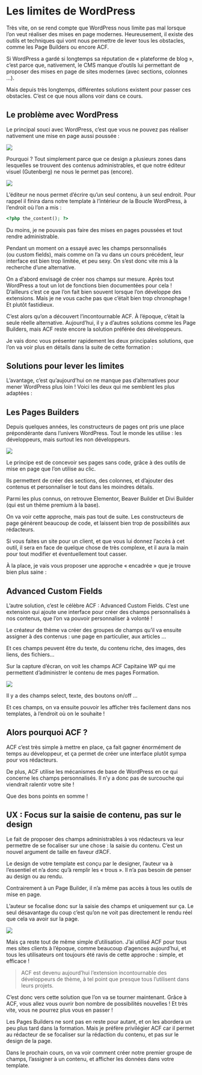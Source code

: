 # Les limites de WordPress

Très vite, on se rend compte que WordPress nous limite pas mal lorsque l’on veut réaliser des mises en page modernes. Heureusement, il existe des outils et techniques qui vont nous permettre de lever tous les obstacles, comme les Page Builders ou encore ACF.

Si WordPress a gardé si longtemps sa réputation de « plateforme de blog », c’est parce que, nativement, le CMS manque d’outils lui permettant de proposer des mises en page de sites modernes (avec sections, colonnes …).

Mais depuis très longtemps, différentes solutions existent pour passer ces obstacles. C’est ce que nous allons voir dans ce cours.

## Le problème avec WordPress

Le principal souci avec WordPress, c’est que vous ne pouvez pas réaliser nativement une mise en page aussi poussée :

![](https://capitainewp.io/wp-content/uploads/2019/02/black-rhino-1600x1204.jpg.webp)

Pourquoi ? Tout simplement parce que ce design a plusieurs zones dans lesquelles se trouvent des contenus administrables, et que notre éditeur visuel (Gutenberg) ne nous le permet pas (encore).

![](https://capitainewp.io/wp-content/uploads/2018/04/article-gutenberg-1600x1076.jpg)

L’éditeur ne nous permet d’écrire qu’un seul contenu, à un seul endroit. Pour rappel il finira dans notre template à l’intérieur de la Boucle WordPress, à l’endroit où l’on a mis :

```php
<?php the_content(); ?>
```

Du moins, je ne pouvais pas faire des mises en pages poussées et tout rendre administrable.

Pendant un moment on a essayé avec les champs personnalisés (ou custom fields), mais comme on l’a vu dans un cours précédent, leur interface est bien trop limitée, et peu sexy. On s’est donc vite mis à la recherche d’une alternative.

On a d’abord envisagé de créer nos champs sur mesure. Après tout WordPress a tout un lot de fonctions bien documentées pour cela ! D’ailleurs c’est ce que l’on fait bien souvent lorsque l’on développe des extensions. Mais je ne vous cache pas que c’était bien trop chronophage ! Et plutôt fastidieux.

C’est alors qu’on a découvert l’incontournable ACF. À l’époque, c’était la seule réelle alternative. Aujourd’hui, il y a d’autres solutions comme les Page Builders, mais ACF reste encore la solution préférée des développeurs.

Je vais donc vous présenter rapidement les deux principales solutions, que l’on va voir plus en détails dans la suite de cette formation :

## Solutions pour lever les limites

L’avantage, c’est qu’aujourd’hui on ne manque pas d’alternatives pour mener WordPress plus loin ! Voici les deux qui me semblent les plus adaptées :

## Les Pages Builders

Depuis quelques années, les constructeurs de pages ont pris une place prépondérante dans l’univers WordPress. Tout le monde les utilise : les développeurs, mais surtout les non développeurs.

![](https://capitainewp.io/wp-content/uploads/2019/02/elementor-1600x893.jpg.webp)

Le principe est de concevoir ses pages sans code, grâce à des outils de mise en page que l’on utilise au clic.

Ils permettent de créer des sections, des colonnes, et d’ajouter des contenus et personnaliser le tout dans les moindres détails.

Parmi les plus connus, on retrouve Elementor, Beaver Builder et Divi Builder (qui est un thème premium à la base).

On va voir cette approche, mais pas tout de suite. Les constructeurs de page génèrent beaucoup de code, et laissent bien trop de possibilités aux rédacteurs.

Si vous faites un site pour un client, et que vous lui donnez l’accès à cet outil, il sera en face de quelque chose de très complexe, et il aura la main pour tout modifier et éventuellement tout casser.

À la place, je vais vous proposer une approche « encadrée » que je trouve bien plus saine :

## Advanced Custom Fields

L’autre solution, c’est le célèbre ACF : Advanced Custom Fields. C’est une extension qui ajoute une interface pour créer des champs personnalisés à nos contenus, que l’on va pouvoir personnaliser à volonté !

Le créateur de thème va créer des groupes de champs qu’il va ensuite assigner à des contenus : une page en particulier, aux articles …

Et ces champs peuvent être du texte, du contenu riche, des images, des liens, des fichiers…

Sur la capture d’écran, on voit les champs ACF Capitaine WP qui me permettent d’administrer le contenu de mes pages Formation.

![](https://capitainewp.io/wp-content/uploads/2019/02/champs-acf-1600x551.jpg.webp)

Il y a des champs select, texte, des boutons on/off …

Et ces champs, on va ensuite pouvoir les afficher très facilement dans nos templates, à l’endroit où on le souhaite !

## Alors pourquoi ACF ?

ACF c’est très simple à mettre en place, ça fait gagner énormément de temps au développeur, et ça permet de créer une interface plutôt sympa pour vos rédacteurs.

De plus, ACF utilise les mécanismes de base de WordPress en ce qui concerne les champs personnalisés. Il n’y a donc pas de surcouche qui viendrait ralentir votre site !

Que des bons points en somme !

## UX : Focus sur la saisie de contenu, pas sur le design

Le fait de proposer des champs administrables à vos rédacteurs va leur permettre de se focaliser sur une chose : la saisie du contenu. C’est un nouvel argument de taille en faveur d’ACF.

Le design de votre template est conçu par le designer, l’auteur va à l’essentiel et n’a donc qu’à remplir les « trous ». Il n’a pas besoin de penser au design ou au rendu.

Contrairement à un Page Builder, il n’a même pas accès à tous les outils de mise en page.

L’auteur se focalise donc sur la saisie des champs et uniquement sur ça. Le seul désavantage du coup c’est qu’on ne voit pas directement le rendu réel que cela va avoir sur la page.

![](https://capitainewp.io/wp-content/uploads/2019/02/acf-rendu-1600x759.jpg.webp)

Mais ça reste tout de même simple d’utilisation. J’ai utilisé ACF pour tous mes sites clients à l’époque, comme beaucoup d’agences aujourd’hui, et tous les utilisateurs ont toujours été ravis de cette approche : simple, et efficace !

> ACF est devenu aujourd’hui l’extension incontournable des développeurs de thème, à tel point que presque tous l’utilisent dans leurs projets.

C’est donc vers cette solution que l’on va se tourner maintenant. Grâce à ACF, vous allez vous ouvrir bon nombre de possibilités nouvelles ! Et très vite, vous ne pourrez plus vous en passer !

Les Pages Builders ne sont pas en reste pour autant, et on les abordera un peu plus tard dans la formation. Mais je préfère privilégier ACF car il permet au rédacteur de se focaliser sur la rédaction du contenu, et pas sur le design de la page.

Dans le prochain cours, on va voir comment créer notre premier groupe de champs, l’assigner à un contenu, et afficher les données dans votre template.
